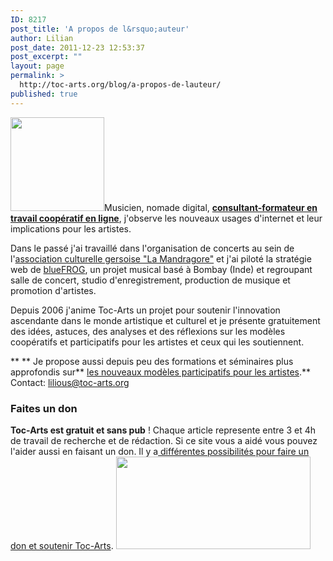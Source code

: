 ```yaml
---
ID: 8217
post_title: 'A propos de l&rsquo;auteur'
author: Lilian
post_date: 2011-12-23 12:53:37
post_excerpt: ""
layout: page
permalink: >
  http://toc-arts.org/blog/a-propos-de-lauteur/
published: true
---
```

[<img class="size-thumbnail wp-image-8908 alignleft" title="lilian-photo-3" src="http://toc-arts.org/blog/wp-content/uploads/2011/12/lilian-photo-3-150x150.jpg" alt="" width="150" height="150" />][1]Musicien, nomade digital, **[consultant-formateur en travail coopératif en ligne][2]**, j'observe les nouveaux usages d'internet et leur implications pour les artistes. <p style="text-align: left;">
  Dans le passé j'ai travaillé dans l'organisation de concerts au sein de l'<a href="http://www.toc-arts.org/mandragore/">association culturelle gersoise "La Mandragore"</a> et j'ai piloté la stratégie web de <a href="http://www.bluefrog.co.in">blueFROG</a>, un projet musical basé à Bombay (Inde) et regroupant salle de concert, studio d'enregistrement, production de musique et promotion d'artistes.
</p> Depuis 2006 j'anime Toc-Arts un projet pour soutenir l'innovation ascendante dans le monde artistique et culturel et je présente gratuitement des idées, astuces, des analyses et des réflexions sur les modèles coopératifs et participatifs pour les artistes et ceux qui les soutiennent.

** ** Je propose aussi depuis peu des formations et séminaires plus approfondis sur** [les nouveaux modèles participatifs pour les artistes][3].** Contact: lilious@toc-arts.org 
### Faites un don

**Toc-Arts est gratuit et sans pub** ! Chaque article represente entre 3 et 4h de travail de recherche et de rédaction. Si ce site vous a aidé vous pouvez l'aider aussi en faisant un don. Il y a[ différentes possibilités pour faire un don et soutenir Toc-Arts][4]. [<img title="soutiens-tocarts" src="http://toc-arts.org/blog/wp-content/uploads/2008/03/soutiens-tocarts.jpg" alt="" width="311" height="148" />][4]  

 [1]: http://toc-arts.org/blog/wp-content/uploads/2011/12/lilian-photo-3.jpg
 [2]: http://www.lilianricaud.com/travail-en-reseau/
 [3]: http://www.lilianricaud.com/travail-en-reseau/formations/organisations-2-0/artiste-2-0/
 [4]: http://toc-arts.org/blog/soutenez-toc-arts/